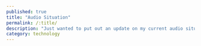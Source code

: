 ```yaml
---
published: true
title: "Audio Situation"
permalink: /:title/
description: "Just wanted to put out an update on my current audio situation at home"
category: technology
---
```


<!-- In this blog
1. what are web workers
 -->

